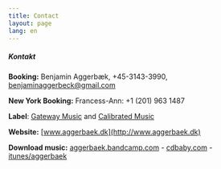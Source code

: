 ```yaml
---
title: Contact
layout: page
lang: en
---
```


##### Kontakt

**Booking:** Benjamin Aggerbæk, +45-3143-3990, [benjaminaggerbeck@gmail.com](mailto:benjaminaggerbeck@gmail.com)

**New York Booking:**  Francess-Ann: +1 (201) 963 1487

**Label**: [Gateway Music](http://gateway.dmf.dk) and [Calibrated Music](http://https://www.facebook.com/CalibratedMusic)

**Website:** [www.aggerbaek.dk](http://www.aggerbaek.dk)

**Download  music:** [aggerbaek.bandcamp.com](http://aggerbaek.bandcamp.com) - [cdbaby.com](http://www.cdbaby.com/Search/YWdnZXJiw6Zr/0) - [itunes/aggerbaek](https://itunes.apple.com/us/artist/aggerbaek/id371584649)
